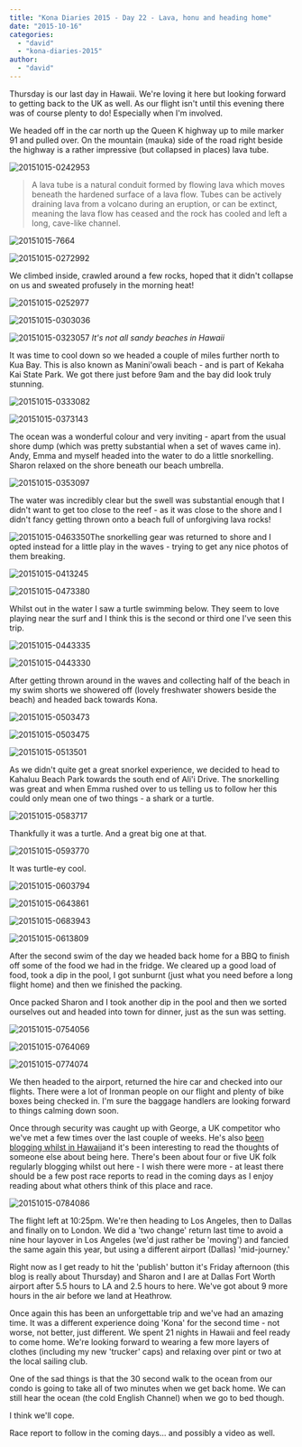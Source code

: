 ```yaml
---
title: "Kona Diaries 2015 - Day 22 - Lava, honu and heading home"
date: "2015-10-16"
categories: 
  - "david"
  - "kona-diaries-2015"
author: 
  - "david"
---
```


Thursday is our last day in Hawaii. We're loving it here but looking forward to getting back to the UK as well. As our flight isn't until this evening there was of course plenty to do! Especially when I'm involved.

We headed off in the car north up the Queen K highway up to mile marker 91 and pulled over. On the mountain (mauka) side of the road right beside the highway is a rather impressive (but collapsed in places) lava tube.

![20151015-0242953](/images/2015/20151015-0242953.jpg)

> A lava tube is a natural conduit formed by flowing lava which moves beneath the hardened surface of a lava flow. Tubes can be actively draining lava from a volcano during an eruption, or can be extinct, meaning the lava flow has ceased and the rock has cooled and left a long, cave-like channel.

![20151015-7664](/images/2015/20151015-7664.jpg)

![20151015-0272992](/images/2015/20151015-0272992.jpg)

We climbed inside, crawled around a few rocks, hoped that it didn't collapse on us and sweated profusely in the morning heat!

![20151015-0252977](/images/2015/20151015-0252977.jpg)

![20151015-0303036](/images/2015/20151015-0303036.jpg)

![20151015-0323057](/images/2015/20151015-0323057.jpg) 
*It's not all sandy beaches in Hawaii*

It was time to cool down so we headed a couple of miles further north to Kua Bay. This is also known as Manini'owali beach - and is part of Kekaha Kai State Park. We got there just before 9am and the bay did look truly stunning.

![20151015-0333082](/images/2015/20151015-0333082.jpg)



![20151015-0373143](/images/2015/20151015-0373143.jpg)

The ocean was a wonderful colour and very inviting - apart from the usual shore dump (which was pretty substantial when a set of waves came in). Andy, Emma and myself headed into the water to do a little snorkelling. Sharon relaxed on the shore beneath our beach umbrella.

![20151015-0353097](/images/2015/20151015-0353097.jpg)

The water was incredibly clear but the swell was substantial enough that I didn't want to get too close to the reef - as it was close to the shore and I didn't fancy getting thrown onto a beach full of unforgiving lava rocks!

![20151015-0463350](/images/2015/20151015-0463350.jpg)The snorkelling gear was returned to shore and I opted instead for a little play in the waves - trying to get any nice photos of them breaking.

![20151015-0413245](/images/2015/20151015-0413245.jpg)

![20151015-0473380](/images/2015/20151015-0473380.jpg)

Whilst out in the water I saw a turtle swimming below. They seem to love playing near the surf and I think this is the second or third one I've seen this trip.

![20151015-0443335](/images/2015/20151015-0443335.jpg)

![20151015-0443330](/images/2015/20151015-0443330.jpg)



After getting thrown around in the waves and collecting half of the beach in my swim shorts we showered off (lovely freshwater showers beside the beach) and headed back towards Kona.

![20151015-0503473](/images/2015/20151015-0503473.jpg)

![20151015-0503475](/images/2015/20151015-0503475.jpg)

![20151015-0513501](/images/2015/20151015-0513501.jpg)

As we didn't quite get a great snorkel experience, we decided to head to Kahaluu Beach Park towards the south end of Ali'i Drive. The snorkelling was great and when Emma rushed over to us telling us to follow her this could only mean one of two things - a shark or a turtle.

![20151015-0583717](/images/2015/20151015-0583717.jpg)

Thankfully it was a turtle. And a great big one at that.

![20151015-0593770](/images/2015/20151015-0593770.jpg)

It was turtle-ey cool.

![20151015-0603794](/images/2015/20151015-0603794.jpg)

![20151015-0643861](/images/2015/20151015-0643861.jpg)

![20151015-0683943](/images/2015/20151015-0683943.jpg)

![20151015-0613809](/images/2015/20151015-0613809.jpg)

After the second swim of the day we headed back home for a BBQ to finish off some of the food we had in the fridge. We cleared up a good load of food, took a dip in the pool, I got sunburnt (just what you need before a long flight home) and then we finished the packing.

Once packed Sharon and I took another dip in the pool and then we sorted ourselves out and headed into town for dinner, just as the sun was setting.

![20151015-0754056](/images/2015/20151015-0754056.jpg)

![20151015-0764069](/images/2015/20151015-0764069.jpg)

![20151015-0774074](/images/2015/20151015-0774074.jpg)

We then headed to the airport, returned the hire car and checked into our flights. There were a lot of Ironman people on our flight and plenty of bike boxes being checked in. I'm sure the baggage handlers are looking forward to things calming down soon.

Once through security was caught up with George, a UK competitor who we've met a few times over the last couple of weeks. He's also [been blogging whilst in Hawaii](https://georgebanksironmanhawaii.wordpress.com)and it's been interesting to read the thoughts of someone else about being here. There's been about four or five UK folk regularly blogging whilst out here - I wish there were more - at least there should be a few post race reports to read in the coming days as I enjoy reading about what others think of this place and race.

![20151015-0784086](/images/2015/20151015-0784086.jpg)

The flight left at 10:25pm. We're then heading to Los Angeles, then to Dallas and finally on to London. We did a 'two change' return last time to avoid a nine hour layover in Los Angeles (we'd just rather be 'moving') and fancied the same again this year, but using a different airport (Dallas) 'mid-journey.'

Right now as I get ready to hit the 'publish' button it's Friday afternoon (this blog is really about Thursday) and Sharon and I are at Dallas Fort Worth airport after 5.5 hours to LA and 2.5 hours to here. We've got about 9 more hours in the air before we land at Heathrow.

Once again this has been an unforgettable trip and we've had an amazing time. It was a different experience doing 'Kona' for the second time - not worse, not better, just different. We spent 21 nights in Hawaii and feel ready to come home. We're looking forward to wearing a few more layers of clothes (including my new 'trucker' caps) and relaxing over pint or two at the local sailing club.

One of the sad things is that the 30 second walk to the ocean from our condo is going to take all of two minutes when we get back home. We can still hear the ocean (the cold English Channel) when we go to bed though.

I think we'll cope.

Race report to follow in the coming days... and possibly a video as well.
